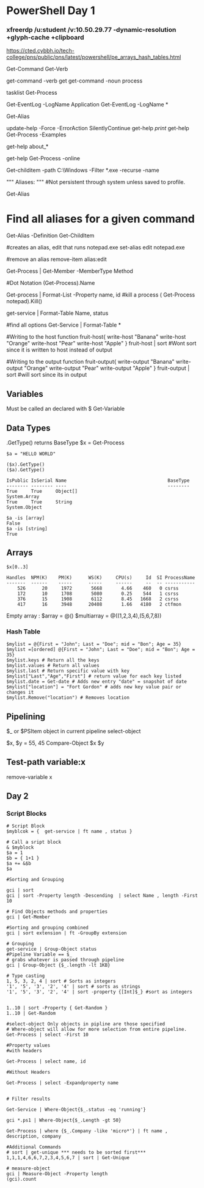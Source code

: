 # PowerShell Day 1
### xfreerdp /u:student /v:10.50.29.77 -dynamic-resolution +glyph-cache +clipboard
https://cted.cybbh.io/tech-college/pns/public/pns/latest/powershell/pe_arrays_hash_tables.html

Get-Command
Get-Verb

get-command -verb get
get-command -noun process

tasklist
Get-Process

Get-EventLog -LogName Application
Get-EventLog -LogName *


Get-Alias

update-help -Force -ErrorAction SilentlyContinue
get-help *print*
get-help Get-Process -Examples

get-help about_*

get-help Get-Process -online

Get-childitem -path C:\Windows -Filter *.exe -recurse -name

""" Aliases: """ 
#Not persistent through system unless saved to profile.

Get-Alias

# Find all aliases for a given command
Get-Alias -Definition Get-ChildItem

#creates an alias, edit that runs notepad.exe
set-alias edit notepad.exe

#remove an alias
remove-item alias:edit


Get-Process | Get-Member -MemberType Method

#Dot Notation
(Get-Process).Name

Get-process | Format-List -Property name, id
#kill a process 
 ( Get-Process notepad).Kill()


 get-service | Format-Table Name, status

 #find all options
 Get-Service | Format-Table *

 #Writing to the host
 function fruit-host{
 write-host "Banana"
 write-host "Orange"
 write-host "Pear"
 write-host "Apple"
 }
 fruit-host | sort 
 #Wont sort since it is written to host instead of output


 #Writing to the output
  function fruit-output{
 write-output "Banana"
 write-output "Orange"
 write-output "Pear"
 write-output "Apple"
 }
 fruit-output | sort 
 #will sort since its in output


 ## Variables
 Must be called an declared with $
 Get-Variable

## Data Types

 .GetType() returns BaseType
    $x = Get-Process
    
    $a = "HELLO WORLD"
    
    ($x).GetType()
    ($a).GetType()
    
    IsPublic IsSerial Name                                     BaseType                                                                                                                                                                                              
    -------- -------- ----                                     --------                                                                                                                                                                                              
    True     True     Object[]                                 System.Array                                                                                                                                                                                          
    True     True     String                                   System.Object 

    $a -is [array]
    False
    $a -is [string]
    True

## Arrays

    $x[0..3]
    
    Handles  NPM(K)    PM(K)      WS(K)     CPU(s)     Id  SI ProcessName                                                                                                                                                                                            
    -------  ------    -----      -----     ------     --  -- -----------                                                                                                                                                                                            
        526      20     1972       5668       4.66    460   0 csrss                                                                                                                                                                                                  
        172      10     1708       5080       0.25    544   1 csrss                                                                                                                                                                                                  
        376      15     1908       6112       8.45   1668   2 csrss                                                                                                                                                                                                  
        417      16     3948      20408       1.66   4180   2 ctfmon 

  Empty array : $array = @()
  $multiarray = @((1,2,3,4),(5,6,7,8))

 ### Hash Table
    $mylist = @{First = "John"; Last = "Doe"; mid = "Bon"; Age = 35}
    $mylist =[ordered] @{First = "John"; Last = "Doe"; mid = "Bon"; Age = 35}
    $mylist.keys # Return all the keys
    $mylist.values # Return all values
    $mylist.last # Return specific value with key
    $mylist["Last","Age","First"] # return value for each key listed
    $mylist.date = Get-date # Adds new entry "date" = snapshot of date
    $mylist["location"] = "Fort Gordon" # adds new key value pair or changes it
    $mylist.Remove("location") # Removes location
    
 ## Pipelining
 $_ or $PSItem     object in current pipeline
   select-object 
   

$x, $y = 55, 45
Compare-Object $x $y

## Test-path variable:x
  remove-variable x

## Day 2 
### Script Blocks
	# Script Block 
    $myblcok = {  get-service | ft name , status } 

    # Call a sript block
    & $myblock
	$a = 1
	$b = { 1+1 }
	$a += &$b
	$a 
	
	#Sorting and Grouping
	
	gci | sort 
	gci | sort -Property length -Descending  | select Name , length -First 10
	
	# Find Objects methods and properties
	gci | Get-Member
	
	#Sorting and grouping combined
	gci | sort extension | ft -GroupBy extension
	
	# Grouping 
	get-service | Group-Object status 
	#Pipeline Variable == $_  
	# grabs whatever is passed through pipeline
	gci | Group-Object {$_.length -lt 1KB}
	
	# Type casting
	1, 5, 3, 2, 4 | sort # Sorts as integers
	'1', '5', '3', '2', '4' | sort # sorts as strings
	'1', '5', '3', '2', '4' | sort -property {[Int]$_} #sort as integers
	
	
	1..10 | sort -Property { Get-Random }
	1..10 | Get-Random
	
	#select-object Only objects in pipline are those specified
	# Where-object will allow for more selection from entire pipeline. 
	Get-Process | select -First 10
	
	#Property values
	#with headers
	
	Get-Process | select name, id
	
	#Without Headers
	
	Get-Process | select -Expandproperty name
	
	
	# Filter results
	
	Get-Service | Where-Object{$_.status -eq 'running'}
	
	gci *.ps1 | Where-Object{$_.Length -gt 50}
	
	Get-Process | where {$_.Company -like 'micro*'} | ft name , description, company
	
	#Additional Commands 
	# sort | get-unique *** needs to be sorted first***
	1,1,1,4,6,6,7,2,3,4,5,6,7 | sort | Get-Unique
	
	# measure-object
	gci | Measure-Object -Property length
	(gci).count

 
